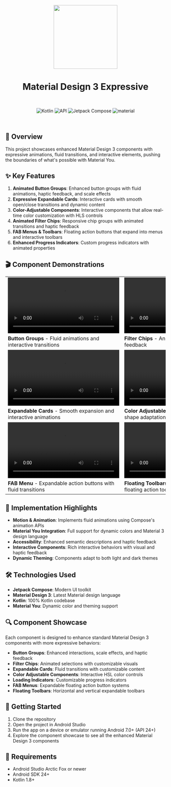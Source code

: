 <div align="center">
<br>
<img src="https://cdn-icons-png.flaticon.com/512/6295/6295417.png" width="200" />
</div>

<h1 align="center">Material Design 3 Expressive</h1>
<br>
<p align="center">
  <img alt="Kotlin" src="https://img.shields.io/badge/Kotlin-a503fc?logo=kotlin&logoColor=white&style=for-the-badge"/>
  <img alt="API" src="https://img.shields.io/badge/Api%2024+-50f270?logo=android&logoColor=black&style=for-the-badge"/>
  <img alt="Jetpack Compose" src="https://img.shields.io/static/v1?style=for-the-badge&message=Jetpack+Compose&color=4285F4&logo=Jetpack+Compose&logoColor=FFFFFF&label="/>
  <img alt="material" src="https://custom-icon-badges.demolab.com/badge/material%20you-lightblue?style=for-the-badge&logoColor=333&logo=material-you"/>
</p>
<br>

## 🌈 Overview

This project showcases enhanced Material Design 3 components with expressive animations, fluid
transitions, and interactive elements, pushing the boundaries of what's possible with Material You.

## ✨ Key Features

1. **Animated Button Groups**: Enhanced button groups with fluid animations, haptic feedback, and
   scale effects
2. **Expressive Expandable Cards**: Interactive cards with smooth open/close transitions and dynamic
   content
3. **Color-Adjustable Components**: Interactive components that allow real-time color customization
   with HLS controls
4. **Animated Filter Chips**: Responsive chip groups with animated transitions and haptic feedback
5. **FAB Menus & Toolbars**: Floating action buttons that expand into menus and interactive toolbars
6. **Enhanced Progress Indicators**: Custom progress indicators with animated properties

## 🎬 Component Demonstrations

<table>
  <tr>
    <td valign="top"><video src="app/src/main/res/drawable/screenrecorder.mp4" width="350dp"></video></td>
    <td valign="top"><video src="app/src/main/res/drawable/screenrecorder2.mp4" width="350dp"></video></td>
  </tr>
  <tr>
    <td valign="top"><b>Button Groups</b> - Fluid animations and interactive transitions</td>
    <td valign="top"><b>Filter Chips</b> - Animated selection with haptic feedback</td>
  </tr>
  <tr>
    <td valign="top"><video src="app/src/main/res/drawable/screenrecorder3.mp4" width="350dp"></video></td>
    <td valign="top"><video src="app/src/main/res/drawable/screenrecorder4.mp4" width="350dp"></video></td>
  </tr>
  <tr>
    <td valign="top"><b>Expandable Cards</b> - Smooth expansion and interactive animations</td>
    <td valign="top"><b>Color Adjustable Card</b> - Dynamic color and shape adaptation</td>
  </tr>
  <tr>
    <td valign="top"><video src="app/src/main/res/drawable/screenrecorder5.mp4" width="350dp"></video></td>
    <td valign="top"><video src="app/src/main/res/drawable/screenrecorder6.mp4" width="350dp"></video></td>
  </tr>
  <tr>
    <td valign="top"><b>FAB Menu</b> - Expandable action buttons with fluid transitions</td>
    <td valign="top"><b>Floating Toolbars</b> - Horizontal and vertical floating action toolbars</td>
  </tr>
</table>

## 🚀 Implementation Highlights

- **Motion & Animation**: Implements fluid animations using Compose's animation APIs
- **Material You Integration**: Full support for dynamic colors and Material 3 design language
- **Accessibility**: Enhanced semantic descriptions and haptic feedback
- **Interactive Components**: Rich interactive behaviors with visual and haptic feedback
- **Dynamic Theming**: Components adapt to both light and dark themes

## 🛠️ Technologies Used

- **Jetpack Compose**: Modern UI toolkit
- **Material Design 3**: Latest Material design language
- **Kotlin**: 100% Kotlin codebase
- **Material You**: Dynamic color and theming support

## 🔍 Component Showcase

Each component is designed to enhance standard Material Design 3 components with more expressive
behaviors:

- **Button Groups**: Enhanced interactions, scale effects, and haptic feedback
- **Filter Chips**: Animated selections with customizable visuals
- **Expandable Cards**: Fluid transitions with customizable content
- **Color Adjustable Components**: Interactive HSL color controls
- **Loading Indicators**: Customizable progress indicators
- **FAB Menus**: Expandable floating action button systems
- **Floating Toolbars**: Horizontal and vertical expandable toolbars

## 📱 Getting Started

1. Clone the repository
2. Open the project in Android Studio
3. Run the app on a device or emulator running Android 7.0+ (API 24+)
4. Explore the component showcase to see all the enhanced Material Design 3 components

## 📝 Requirements

- Android Studio Arctic Fox or newer
- Android SDK 24+
- Kotlin 1.8+